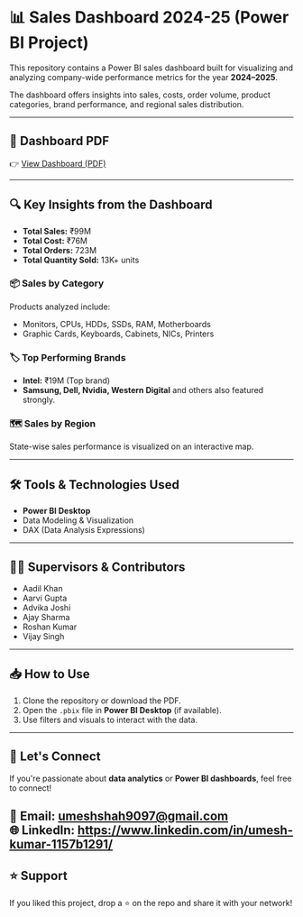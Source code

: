 # 📊 Sales Dashboard 2024-25 (Power BI Project)

This repository contains a Power BI sales dashboard built for visualizing and analyzing company-wide performance metrics for the year **2024–2025**.

The dashboard offers insights into sales, costs, order volume, product categories, brand performance, and regional sales distribution.

---

## 📄 Dashboard PDF

👉 [View Dashboard (PDF)](./1st%20dashboard.pbix.pdf)

---

## 🔍 Key Insights from the Dashboard

- **Total Sales:** ₹99M  
- **Total Cost:** ₹76M  
- **Total Orders:** 723M  
- **Total Quantity Sold:** 13K+ units

### 📦 Sales by Category
Products analyzed include:
- Monitors, CPUs, HDDs, SSDs, RAM, Motherboards
- Graphic Cards, Keyboards, Cabinets, NICs, Printers

### 🏷️ Top Performing Brands
- **Intel:** ₹19M (Top brand)
- **Samsung, Dell, Nvidia, Western Digital** and others also featured strongly.

### 🗺️ Sales by Region
State-wise sales performance is visualized on an interactive map.

---

## 🛠️ Tools & Technologies Used

- **Power BI Desktop**
- Data Modeling & Visualization
- DAX (Data Analysis Expressions)

---

## 🧑‍💼 Supervisors & Contributors

- Aadil Khan
- Aarvi Gupta
- Advika Joshi
- Ajay Sharma
- Roshan Kumar
- Vijay Singh

---

## 📥 How to Use

1. Clone the repository or download the PDF.
2. Open the `.pbix` file in **Power BI Desktop** (if available).
3. Use filters and visuals to interact with the data.

---

## 🤝 Let's Connect

If you're passionate about **data analytics** or **Power BI dashboards**, feel free to connect!

📧 Email: umeshshah9097@gmail.com  
🌐 LinkedIn: https://www.linkedin.com/in/umesh-kumar-1157b1291/
---

## ⭐ Support

If you liked this project, drop a ⭐ on the repo and share it with your network!

